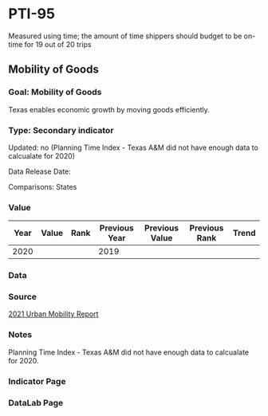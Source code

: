 # PTI-95

Measured using time; the amount of time shippers should budget to be on-time for 19 out of 20 trips

## Mobility of Goods

### Goal: Mobility of Goods

Texas enables economic growth by moving goods efficiently.

### Type: Secondary indicator

Updated: no (Planning Time Index - Texas A&M did not have enough data to calcualate for 2020)

Data Release Date: 

Comparisons: States

### Value

| Year      |  Value      | Rank        | Previous Year | Previous Value | Previous Rank | Trend | 
| ----------- | ----------- | ----------- | ----------- | ----------- | ----------- | -----------|
|   2020      |             |             |      2019   |             |             |            | 

### Data

### Source

[2021 Urban Mobility Report](https://static.tti.tamu.edu/tti.tamu.edu/documents/mobility-report-2021.pdf)

### Notes

Planning Time Index - Texas A&M did not have enough data to calcualate for 2020.


### Indicator Page


### DataLab Page



